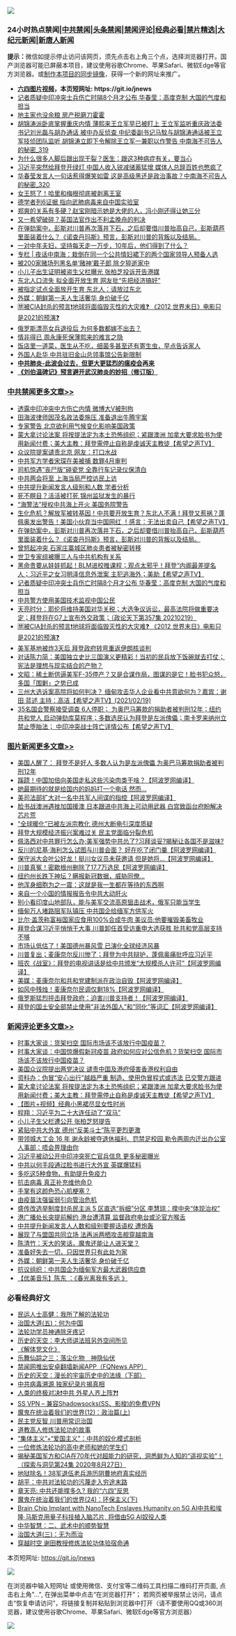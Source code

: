 ![](https://raw.githubusercontent.com/fqnews/bnews/master/64photo/fqnews-qr.jpg)

<div id="tt">
<h3>24小时热点禁闻|<a href="#%E4%B8%AD%E5%85%B1%E7%A6%81%E9%97%BB%E6%9B%B4%E5%A4%9A%E6%96%87%E7%AB%A0">中共禁闻</a>|<a href="#%E5%9B%BE%E7%89%87%E6%96%B0%E9%97%BB%E6%9B%B4%E5%A4%9A%E6%96%87%E7%AB%A0">头条禁闻</a>|<a href="#%E6%96%B0%E9%97%BB%E8%AF%84%E8%AE%BA%E6%9B%B4%E5%A4%9A%E6%96%87%E7%AB%A0">禁闻评论|<a href="#%E5%BF%85%E7%9C%8B%E7%BB%8F%E5%85%B8%E5%A5%BD%E6%96%87">经典必看|<a href="/video.md#%E7%A6%81%E7%89%87%E7%B2%BE%E9%80%89">禁片精选</a>|<a href="https://github.com/fqnews/djy/blob/master/gb/nf1351518.md#1">大纪元新闻</a>|<a href="https://github.com/fqnews/ntdtv/blob/master/gb/prog204.md#1">新唐人新闻</a></h3>
<div><b>提示：</b>微信如提示停止访问该网页，须先点击右上角三个点，选择浏览器打开。国产浏览器可能已屏蔽本项目，建议使用谷歌Chrome、苹果Safari、微软Edge等官方浏览器。或<a href="https://github.com/fqnews/bnews/blob/master/%E5%88%B6%E4%BD%9Cgit%E7%A6%81%E9%97%BB%E9%95%9C%E5%83%8F.md">制作本项目的同步镜像</a>，获得一个新的网址来推广。</div>
<ul>
<li><b><a href="http://d1.bdrive.tk/64.mp4" target="_blank">六四图片视频</a>，本页短网址: https://git.io/jnews</b></li>
<li><a href="/cbnews/20210220/1490623.md">记者质疑中印冲突士兵伤亡时隔8个月才公布 华春莹：高度克制 大国的气度和担当</a></li>
<li><a href="/ssgc/20210220/1490361.md">地主家也没余粮 房产税磨刀霍霍</a></li>
<li><a href="/comments/20210220/1490451.md">胡锦涛派卧底掌握重庆内情 薄熙来王立军早已被盯上 王立军监听重庆政法委书记刘光磊与胡办通话 被中办反侦查 中纪委副书记马馼与胡锦涛通话被王立军技侦团队监听 胡锦涛立即下令解除王立军一兼职以作警告 中南海不可告人的秘密_319</a></li>
<li><a href="/comments/20210219/1490286.md">为什么很多人脚后跟出现干裂？医生：跟这3种病症有关，要当心</a></li>
<li><a href="/cnnews/20210220/1490510.md">习近平突然给拜登开绿灯 中国人收入锐减储蓄猛增 媒体人总辞百姓也憋疯了</a></li>
<li><a href="/comments/20210220/1490533.md">华春莹发言人一句话惹得爆笑如雷 这是高级黑还是政治事故？中南海不可告人的秘密_320</a></li>
<li><a href="/headline/20210220/1490443.md">女王怒了！哈里和梅根彻底被剥离王室</a></li>
<li><a href="/cbnews/20210220/1490406.md">德学者列6证据 指向武肺病毒来自中国实验室</a></li>
<li><a href="/yule/20210220/1490666.md">郑爽的关系有多硬？赵宝刚暗示她是大佬的人，冯小刚还得让她三分</a></li>
<li><a href="/cbnews/20210220/1490472.md">又一希望破碎？英国法官作出不利孟晚舟的判决</a></li>
<li><a href="/comments/20210220/1490692.md">在弹劾案中，彭斯对川普再次落井下石，之后却要借川普抬高自己，彭斯葫芦里面装着什么？《诺查丹玛斯》预言，彭斯对川普的背叛以及结局。</a></li>
<li><a href="/health/20210220/1490602.md">一对中年夫妇，坚持每天走一万步，10年后，他们得到了什么？</a></li>
<li><a href="/cbnews/20210220/1490496.md">专栏 | 夜话中南海：栽倒在同一个公共情妇裙下的两个国家领导人预备人选</a></li>
<li><a href="/yule/20210220/1490375.md">被200家赌场列黑名单‘赌神’戴子郎 除夕猝逝家中</a></li>
<li><a href="/yule/20210220/1490615.md">小儿子出生证明被盗生父栏曝光 张柏芝投诉开告港媒</a></li>
<li><a href="/cbnews/20210220/1490444.md">东北人口流失 拟全面开放生育 网友批“先把经济搞好”</a></li>
<li><a href="/cbnews/20210220/1490470.md">被指定试点全面放开生育 东北人：请放过东北</a></li>
<li><a href="/comments/20210220/1490756.md">外媒：朝鲜第一夫人生活奢华 身价破千亿</a></li>
<li><a href="/comments/20210220/1490577.md">🈲被CIA封杀的预言❗地球将面临毁灭性的大灾难❓ 《2012 世界末日》电影只是2021的预演❓</a></li>
<li><a href="/comments/20210220/1490711.md">俄罗斯漂亮女兵退役后 为何多数都嫁不出去？</a></li>
<li><a href="/bannedvideo/20210220/1490722.md">情非得已 周永康死保薄熙来的难言之隐</a></li>
<li><a href="/health/20210220/1490749.md">饭店里一道菜，医生从不吃，细菌多甚至还有寄生虫，早点告诉家人</a></li>
<li><a href="/cbnews/20210220/1490379.md">外国人赴华 中共驻旧金山总领事馆公告新限制</a></li>
<li><b><a href="/comments/20200211/1275071.md" target="_blank">中共肺炎-此波会过去，但更大更猛烈的瘟疫会再来</a></b></li>
<li><b><a href="/comments/20200207/1272816.md" target="_blank">《刘伯温碑记》预言避开武汉肺炎的妙招（修订版）</a></b></li>
</ul>
</div>

<div class="catlist">
<h3><a href="/cbnews/" target="_blank">中共禁闻</a><span><a href="/cbnews/" target="_blank" rel="nofollow">更多文章>></a></span></h3>
<ul>
<li><a href="/cbnews/20210220/1490888.md" target="_blank">透露中印冲突中方伤亡内情 微博大V被刑拘</a></li>
<li><a href="/cbnews/20210220/1490879.md" target="_blank">田海波律师因茂名政法委施压 准备退出牛腾宇案</a></li>
<li><a href="/cbnews/20210220/1490875.md" target="_blank">专家警告 北京欲利用气候变化影响美国政策</a></li>
<li><a href="/comments/20210220/1490871.md" target="_blank">蒙大拿讨论法案 将按提法定为本土恐怖组织；紧跟澳洲 加拿大要求脸书为使用新闻付费；美大主教：拜登需停止自称是虔诚天主教徒【希望之声TV】</a></li>
<li><a href="/cbnews/20210220/1490820.md" target="_blank">众议院提案谴责北京 网友：打口水战</a></li>
<li><a href="/cbnews/20210220/1490819.md" target="_blank">中共军方学者宋琛在美被捕 数罪4月审判</a></li>
<li><a href="/cbnews/20210220/1490818.md" target="_blank">司机惊遇&#8221;丧尸版&#8221;碰瓷党 全靠行车记录仪保清白</a></li>
<li><a href="/cbnews/20210220/1490817.md" target="_blank">中共两会将至 上海当局严控访民上访</a></li>
<li><a href="/cbnews/20210220/1490802.md" target="_blank">中共提升新闻发言人级别和人数 学者分析</a></li>
<li><a href="/cbnews/20210220/1490776.md" target="_blank">死不瞑目？活活被打死 锦州监狱发生的暴行</a></li>
<li><a href="/cbnews/20210220/1490739.md" target="_blank">“海警法”授权中共海上开火 美国务院警告</a></li>
<li><a href="/comments/20210220/1490702.md" target="_blank">生化危机？解放军被转基因！中共要开放生育？东北人不满！拜登又惹祸？蓬佩奥发出警告！美国小伙弃当中国网红 ！感言：无法出卖自己【希望之声TV】</a></li>
<li><a href="/comments/20210220/1490692.md" target="_blank">在弹劾案中，彭斯对川普再次落井下石，之后却要借川普抬高自己，彭斯葫芦里面装着什么？《诺查丹玛斯》预言，彭斯对川普的背叛以及结局。</a></li>
<li><a href="/cbnews/20210220/1490686.md" target="_blank">曾怒起冲突 石家庄藁城区肺炎患者被秘密转移</a></li>
<li><a href="/cbnews/20210220/1490656.md" target="_blank">世卫专家组被曝三人与中共机构有关系</a></li>
<li><a href="/comments/20210220/1490649.md" target="_blank">黑命贵要从娃娃抓起！BLM进校推课程；观点太邪乎！拜登“内阁最差提名人；习近平之女习明泽信息外泄案 主犯逃海外；美助【希望之声TV】</a></li>
<li><a href="/cbnews/20210220/1490623.md" target="_blank">记者质疑中印冲突士兵伤亡时隔8个月才公布 华春莹：高度克制 大国的气度和担当</a></li>
<li><a href="/cbnews/20210220/1490622.md" target="_blank">中共警方使用美国技术监视中国公民</a></li>
<li><a href="/cbnews/20210220/1490594.md" target="_blank">天亮时分：耶伦将维持美国对华关税；大选争议诉讼，最高法院将做重要决定；拜登将在G7上宣布外交政策；（政论天下第357集 20210219）</a></li>
<li><a href="/comments/20210220/1490577.md" target="_blank">🈲被CIA封杀的预言❗地球将面临毁灭性的大灾难❓ 《2012 世界末日》电影只是2021的预演❓</a></li>
<li><a href="/cbnews/20210220/1490576.md" target="_blank">美军基地被炸3天后 拜登政府转弯重返伊朗核谈判</a></li>
<li><a href="/comments/20210220/1490572.md" target="_blank">对话陈力简：美国独立史比三国演义更精彩！当初的民兵放下饭碗就去打仗；宪法是理想与现实结合的产物？</a></li>
<li><a href="/cbnews/20210220/1490538.md" target="_blank">文昭：稀土断供逼美军F-35停产？又是合谋作局，图谋的是它！脸书犯众怒，多国「围剿」之势已成</a></li>
<li><a href="/comments/20210220/1490537.md" target="_blank">三州大选诉案高院将如何判决？ 缅甸攻击华人企业看中共意欲何为？嘉宾：谢田  蓝述 主持：高洁【希望之声TV】(2021/02/19)</a></li>
<li><a href="/comments/20210220/1490502.md" target="_blank">35名国会警察接受调查 6人停职； 为奥巴马筹款的捐助者被判刑12年；纽约共和党人 启动弹劾库莫程序；多数选民认为拜登是左派傀儡；南卡罗来纳州立禁止堕胎法； 中印冲突战士阵亡详情公布【希望之声TV】</a></li>

</ul>
</div>
<div class="catlist">
<h3><a href="/topimagenews/" target="_blank">图片新闻</a><span><a href="/topimagenews/" target="_blank" rel="nofollow">更多文章>></a></span></h3>
<ul>
<li><a href="/topimagenews/20210220/1490826.md" target="_blank">美国人醒了： 拜登不是好人 多数人认为是左派傀儡 为奥巴马筹款捐助者被判刑12年</a></li>
<li><a href="/topimagenews/20210220/1490700.md" target="_blank">蹊跷！中国加倍向美国走私这些污染肉类干啥？【阿波罗网编译】</a></li>
<li><a href="/topimagenews/20210220/1490655.md" target="_blank">她最期待的就是给国内的妈妈打一个电话 然而…</a></li>
<li><a href="/topimagenews/20210220/1490620.md" target="_blank">美司法部扩大对一名中共军人间谍的指控【阿波罗网编译】</a></li>
<li><a href="/topimagenews/20210220/1490506.md" target="_blank">脸书战澳洲遇挫加国援澳 日本跟进中共海上可动用武器 白宫致函台府盼解决芯片荒</a></li>
<li><a href="/topimagenews/20210220/1490468.md" target="_blank">“全球暖化”已被左派宗教化 德州大断电引深度质疑</a></li>
<li><a href="/topimagenews/20210220/1490412.md" target="_blank">拜登大规模经济振兴案难过关 民主党面临分裂危机</a></li>
<li><a href="/topimagenews/20210220/1490391.md" target="_blank">佩洛西对中共罪行怎么办;美军强势中共怂了?习拜谈妥?揭秘让各国不是滋味?</a></li>
<li><a href="/topimagenews/20210219/1490132.md" target="_blank">反川的尼基·海利怎么试图与川普会面？ 好在吃了闭门羹【阿波罗网编译】</a></li>
<li><a href="/topimagenews/20210219/1490130.md" target="_blank">保守派大会叶公好龙！挺川女议员未获邀请 但是她将&#8230;【阿波罗网编译】</a></li>
<li><a href="/topimagenews/20210219/1490109.md" target="_blank">川普真冤！密歇根州删除了17.7万选民【阿波罗网编译】</a></li>
<li><a href="/topimagenews/20210219/1490020.md" target="_blank">纽约州长跌下神坛？瞒报新冠数据，威胁同僚…</a></li>
<li><a href="/topimagenews/20210219/1489990.md" target="_blank">他浑身细胞为之一震：这就是我一生都在等待的东西啊</a></li>
<li><a href="/topimagenews/20210219/1489989.md" target="_blank">来自一个小国的情报报告令中共大动肝火</a></li>
<li><a href="/topimagenews/20210219/1489958.md" target="_blank">别小看印度山地部队，能与美军交流高原狙击战术，俄军只能当学生</a></li>
<li><a href="/topimagenews/20210219/1489814.md" target="_blank">缅甸万人堵路阻军队镇压 中共国企给缅军方供军火</a></li>
<li><a href="/topimagenews/20210219/1489798.md" target="_blank">比尔·盖茨称富裕国家应食用100%合成牛肉 美议员:他要摧毁美畜牧业</a></li>
<li><a href="/topimagenews/20210219/1489736.md" target="_blank">拜登合谋习近平悄悄干大事 川普卸任首受访重申大选获胜 批共和党高层支持不够</a></li>
<li><a href="/topimagenews/20210219/1489735.md" target="_blank">市场认低估了！美国德州暴风雪 已演化全球经济风暴</a></li>
<li><a href="/topimagenews/20210218/1489579.md" target="_blank">川普复出；麦康奈尔反川惨了；拜登为中共辩护，蓬佩奥痛批呼应习近平</a></li>
<li><a href="/topimagenews/20210218/1489578.md" target="_blank">班农《战室》：拜登的电视讲话是给中共颁发“大规模杀人许可”【阿波罗网编译】</a></li>
<li><a href="/topimagenews/20210218/1489501.md" target="_blank">美媒：麦康奈尔和共和党建制派在政治自毁【阿波罗网编译】</a></li>
<li><a href="/topimagenews/20210218/1489442.md" target="_blank">如风中残烛！麦康奈尔民调仅剩18%【阿波罗网编译】</a></li>
<li><a href="/topimagenews/20210218/1489376.md" target="_blank">俄罗斯猛烈抨击拜登政府：迫害川普支持者！【阿波罗网编译】</a></li>
<li><a href="/topimagenews/20210218/1489208.md" target="_blank">拜登的国土安全部禁止使用&#8221;非法外国人&#8221;和&#8221;同化&#8221;等词汇【阿波罗网编译】</a></li>

</ul>
</div>
<div class="catlist">
<h3><a href="/comments/" target="_blank">新闻评论</a><span><a href="/comments/" target="_blank" rel="nofollow">更多文章>></a></span></h3>
<ul>
<li><a href="/comments/20210220/1490891.md" target="_blank">时事大家谈：货架扫空 国际市场该不该放行中国疫苗？</a></li>
<li><a href="/comments/20210220/1490890.md" target="_blank">时事大家谈：中国惊爆假新冠疫苗 政府如何应对公信危机？货架扫空 国际市场该不该放行中国疫苗？</a></li>
<li><a href="/comments/20210220/1490878.md" target="_blank">美国众议院提出两党决议 谴责中国及港府侵害香港权利自由</a></li>
<li><a href="/comments/20210220/1490877.md" target="_blank">资科办：伪冒“安心出行”越趋严重 制造、使用伪冒程式或违法 已交警方跟进</a></li>
<li><a href="/comments/20210220/1490871.md" target="_blank">蒙大拿讨论法案 将按提法定为本土恐怖组织；紧跟澳洲 加拿大要求脸书为使用新闻付费；美大主教：拜登需停止自称是虔诚天主教徒【希望之声TV】</a></li>
<li><a href="/comments/20210220/1490859.md" target="_blank">【图片+视频】经典小黑裙尽显女性时尚</a></li>
<li><a href="/comments/20210220/1490846.md" target="_blank">程翔：习近平为二十大连任动了“双马”</a></li>
<li><a href="/comments/20210220/1490844.md" target="_blank">小儿子生父栏遭公开 张柏芝怒提告</a></li>
<li><a href="/comments/20210220/1490843.md" target="_blank">紧贴中共大外宣 德州“反美斗士”陈平更烈更激</a></li>
<li><a href="/comments/20210220/1490839.md" target="_blank">带领城大工会 16 年 谢永龄被夺退休福利、罚禁足校园 勒令两周内迁出办公室 人事部：唔会畀理由你</a></li>
<li><a href="/comments/20210220/1490824.md" target="_blank">习近平被动公开中印冲突死亡官兵信息 更多秘密曝光</a></li>
<li><a href="/comments/20210220/1490823.md" target="_blank">中共以何手段通过脸书进行大外宣 英媒爆猛料</a></li>
<li><a href="/comments/20210220/1490808.md" target="_blank">多吃这5种食物，有助提升免疫力</a></li>
<li><a href="/comments/20210220/1490807.md" target="_blank">抗击病毒 真正补充维他命Ｄ</a></li>
<li><a href="/comments/20210220/1490806.md" target="_blank">手掌有这颜色恐心肌梗塞？</a></li>
<li><a href="/comments/20210220/1490797.md" target="_blank">由疫苗汰强留弱引向管治危机</a></li>
<li><a href="/comments/20210220/1490795.md" target="_blank">盛传改选举制度封杀民主派 5 区直选“拆细”分区 李慧琼：撑中央“体现治权”</a></li>
<li><a href="/comments/20210220/1490793.md" target="_blank">港广播处长突提前解约 港台遭清算 监督政府电台或沦官方喉舌</a></li>
<li><a href="/comments/20210220/1490786.md" target="_blank">中共提升新闻发言人人数和级别要握话语权 遭炮轰</a></li>
<li><a href="/comments/20210220/1490775.md" target="_blank">展现了与盟国共同立场 法再派两栖攻击舰穿越南海</a></li>
<li><a href="/comments/20210220/1490774.md" target="_blank">陈清竹：天大的笑话，魔鬼还能让人进天堂？</a></li>
<li><a href="/comments/20210220/1490757.md" target="_blank">准备好失去一切，只因世界只有此处为家</a></li>
<li><a href="/comments/20210220/1490756.md" target="_blank">外媒：朝鲜第一夫人生活奢华 身价破千亿</a></li>
<li><a href="/comments/20210220/1490746.md" target="_blank">抗议组织：中共国企为缅甸军方最大武器供应商</a></li>
<li><a href="/comments/20210220/1490738.md" target="_blank">【优美音乐】陈东 ：《春光离我有多远 》</a></li>

</ul>
</div>

<div class="catlist">
<h3>必看经典好文</h3>
<ul>
<li><a href="/ccpdope/20200729/1369047.md" target="_blank">民运人士高健：我所了解的法轮功</a></li>
<li><a href="/cbnews/20180311/913065.md" target="_blank">治国大道(五)：何为中国</a></li>
<li><a href="/health/20170626/780263.md" target="_blank">法轮功学员神通除牙疼记</a></li>
<li><a href="/tculture/20121025/73064.md" target="_blank">历史的天空：李大师讲法班另外空间所见</a></li>
<li><a href="/bookwiki/20130610/138400.md" target="_blank">《解体党文化》</a></li>
<li><a href="/tculture/20190101/1056889.md" target="_blank">乐舞仙踪之三：落尘化物　神隐仙伏</a></li>
<li><a href="/comments/20200503/1322531.md" target="_blank">禁闻网推出安卓翻墙新闻APP（FQNews APP）</a></li>
<li><a href="/tculture/20121025/73066.md" target="_blank">历史的天空：漫长的宇宙历史中的法缘（下部）</a></li>
<li><a href="/ccpdope/20200412/1311165.md" target="_blank">中共病毒溯源 独家纪录片揭真相</a></li>
<li><a href="/cbnews/20210119/1470579.md" target="_blank">人类的终极对决❗中共 外星人齐上阵❓❗</a></li>
<li><a href="/comments/20191231/1250654.md" target="_blank">SS VPN &#8211; 兼容Shadowsocks(SS、影梭)的免费VPN</a></li>
<li><a href="/topimagenews/20180601/951286.md" target="_blank">魔鬼在统治着我们的世界(12)：政治篇(上)</a></li>
<li><a href="/comments/20200621/1348236.md" target="_blank">民主党反智 川普用常识治国</a></li>
<li><a href="/comments/20200805/1375080.md" target="_blank">道教高人修炼法轮功的故事</a></li>
<li><a href="/comments/20201007/1409565.md" target="_blank">“集体主义”+“爱国主义”：中共的奴化模式剖析</a></li>
<li><a href="/cbnews/20200702/1354550.md" target="_blank">一位修炼法轮功的高中老师和她的学生们</a></li>
<li><a href="/cbnews/20200828/1386804.md" target="_blank">揭秘美国军方和CIA在70年代对超能力的研究，洞悉鲜为人知的“遥视实验”！（探索与洞见第24集 2020年8月27日）</a></li>
<li><a href="/cbnews/20200531/1337381.md" target="_blank">地狱除名！38军退伍老兵游历阴曹地府真实经历</a></li>
<li><a href="/cbnews/20200720/1363328.md" target="_blank">胡平：中共对法轮功的污蔑走入穷途末路</a></li>
<li><a href="/comments/20200607/1341003.md" target="_blank">章天亮: 中共还能撑多久? 我的“六四”反思</a></li>
<li><a href="/cbnews/20180907/994846.md" target="_blank">魔鬼在统治着我们的世界(24)：环保主义(下)</a></li>
<li><a href="/comments/20200901/1451956.md" target="_blank">Brain Chip Implant with NanoTech Enslaves Humanity on 5G AI中共和埃隆∙马斯克用量子科技植入脑芯片, 将借由5G AI奴役人类</a></li>
<li><a href="/comments/20200605/783249.md" target="_blank">中华智慧：二、武术中的顺势智慧</a></li>
<li><a href="/cbnews/20180309/912114.md" target="_blank">治国大道(三)：无为而治</a></li>
<li><a href="/comments/20200511/1322384.md" target="_blank">穿越时空 谢田教授修炼法轮功体验宿命通</a></li>

</ul>
</div>

本页短网址: https://git.io/jnews

![](https://raw.githubusercontent.com/fqnews/bnews/master/64photo/fqnews-qr.jpg)

在浏览器中输入短网址 或使用微信、支付宝等二维码工具扫描二维码打开页面, 点击右上角"...", 在弹出菜单中点击“在浏览器打开”； 若网页被举报禁止访问，请点击“恢复申请访问”，将链接复制并粘贴到浏览器中打开（请不要使用QQ或360浏览器，建议使用谷歌Chrome、苹果Safari、微软Edge等官方浏览器）

![](https://raw.githubusercontent.com/fqnews/bnews/master/64photo/wx.jpg)